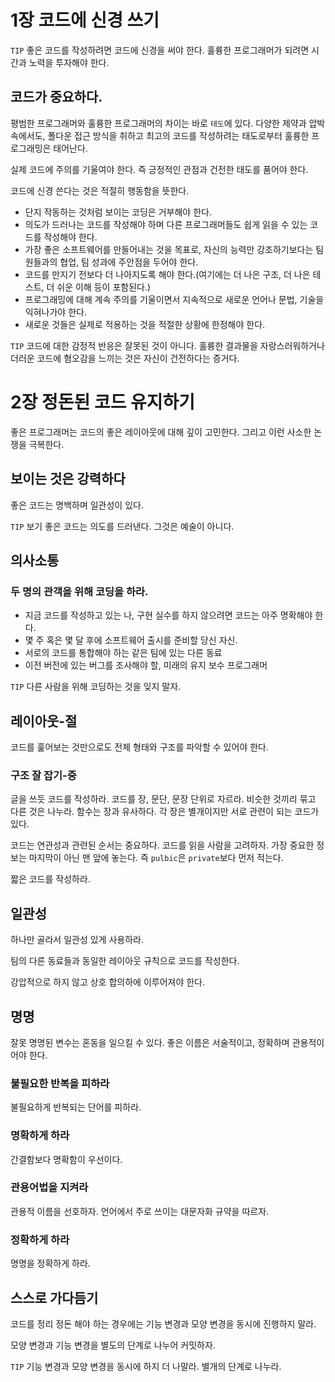 # 1장 코드에 신경 쓰기

`TIP` 좋은 코드를 작성하려면 코드에 신경을 써야 한다. 훌륭한 프로그래머가 되려면 시간과 노력을 투자해야 한다.

## 코드가 중요하다.

평범한 프로그래머와 훌륭한 프로그래머의 차이는 바로 `태도`에 있다. 다양한 제약과 압박 속에서도, 폴다운 접근 방식을 취하고 최고의 코드를 작성하려는 태도로부터 훌륭한 프로그래밍은 태어난다.

실제 코드에 주의를 기울여야 한다. 즉 긍정적인 관점과 건전한 태도를 품어야 한다.

코드에 신경 쓴다는 것은 적절히 행동함을 뜻한다.

- 단지 작동하는 것처럼 보이는 코딩은 거부해야 한다.
- 의도가 드러나는 코드를 작성해야 하며 다른 프로그래머들도 쉽게 읽을 수 있는 코드를 작성해야 한다.
- 가장 좋은 소프트웨어를 만들어내는 것을 목표로, 자신의 능력만 강조하기보다는 팀원들과의 협업, 팀 성과에 주안점을 두어야 한다.
- 코드를 만지기 전보다 더 나아지도록 해야 한다.(여기에는 더 나은 구조, 더 나은 테스트, 더 쉬운 이해 등이 포함된다.)
- 프로그래밍에 대해 계속 주의를 기울이면서 지속적으로 새로운 언어나 문법, 기술을 익혀나가야 한다.
- 새로운 것들은 실제로 적용하는 것을 적절한 상황에 한정해야 한다.

`TIP` 코드에 대한 감정적 반응은 잘못된 것이 아니다. 훌륭한 결과물을 자랑스러워하거나 더러운 코드에 혐오감을 느끼는 것은 자신이 건전하다는 증거다. 

# 2장 정돈된 코드 유지하기

좋은 프로그래머는 코드의 좋은 레이아웃에 대해 깊이 고민한다. 그리고 이런 사소한 논쟁을 극복한다.

## 보이는 것은 강력하다

좋은 코드는 명백하며 일관성이 있다. 

`TIP` 보기 좋은 코드는 의도를 드러낸다. 그것은 예술이 아니다.

## 의사소통

### 두 명의 관객을 위해 코딩을 하라.

- 지금 코드를 작성하고 있는 나, 구현 실수를 하지 않으려면 코드는 아주 명확해야 한다.
- 몇 주 혹은 몇 달 후에 소프트웨어 출시를 준비할 당신 자신.
- 서로의 코드를 통합해야 하는 같은 팀에 있는 다른 동료
- 이전 버전에 있는 버그를 조사해야 할, 미래의 유지 보수 프로그래머

`TIP` 다른 사람을 위해 코딩하는 것을 잊지 말자.

## 레이아웃-절

코드를 훑어보는 것만으로도 전체 형태와 구조를 파악할 수 있어야 한다.

### 구조 잘 잡기-중

글을 쓰듯 코드를 작성하라. 코드를 장, 문단, 문장 단위로 자르라. 비슷한 것끼리 묶고 다른 것은 나누라. 함수는 장과 유사하다. 각 장은 별개이지만 서로 관련이 되는 코드가 있다. 

코드는 연관성과 관련된 순서는 중요하다. 코드를 읽을 사람을 고려하자. 가장 중요한 정보는 마지막이 아닌 맨 앞에 놓는다. 즉 `pulbic`은 `private`보다 먼저 적는다. 

짧은 코드를 작성하라.

## 일관성

하나만 골라서 일관성 있게 사용하라.

팀의 다른 동료들과 동일한 레이아웃 규칙으로 코드를 작성한다.

강압적으로 하지 않고 상호 합의하에 이루어져야 한다.

## 명명

잘못 명명된 변수는 혼동을 일으킬 수 있다. 좋은 이름은 서술적이고, 정확하며 관용적이어야 한다.

### 불필요한 반복을 피하라

불필요하게 반복되는 단어를 피하라.

### 명확하게 하라

간결함보다 명확함이 우선이다. 

### 관용어법을 지켜라

관용적 이름을 선호하자. 언어에서 주로 쓰이는 대문자화 규약을 따르자. 

### 정확하게 하라

명명을 정확하게 하라. 

## 스스로 가다듬기

코드를 정리 정돈 해야 하는 경우에는 기능 변경과 모양 변경을 동시에 진행하지 말라.

모양 변경과 기능 변경을 별도의 단계로 나누어 커밋하자.

`TIP` 기능 변경과 모양 변경을 동시에 하지 더 나말라. 별개의 단계로 나누라.